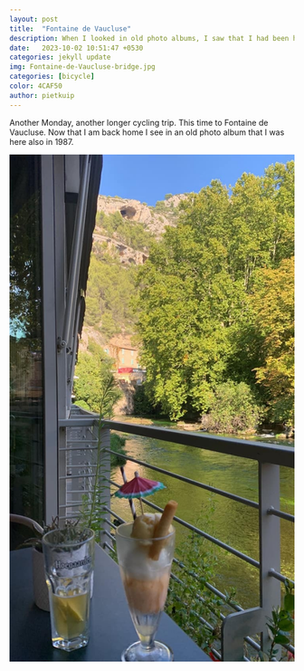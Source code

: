 ```yaml
---
layout: post
title:  "Fontaine de Vaucluse"
description: When I looked in old photo albums, I saw that I had been here in 1987. This is where the Sorgue starts. It is a karst spring, the water comes straight out of the mountain.
date:   2023-10-02 10:51:47 +0530
categories: jekyll update
img: Fontaine-de-Vaucluse-bridge.jpg
categories: [bicycle]
color: 4CAF50
author: pietkuip
---
```


Another Monday, another longer cycling trip. This time to Fontaine de Vaucluse. Now that I am back home I see in an old photo
album that I was here also in 1987.

![](../images-hq/Fontaine-de-Vaucluse.jpg)
